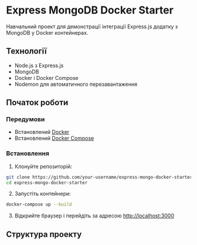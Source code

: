 # Express MongoDB Docker Starter

Навчальний проект для демонстрації інтеграції Express.js додатку з MongoDB у Docker контейнерах.

## Технології

- Node.js з Express.js
- MongoDB
- Docker і Docker Compose
- Nodemon для автоматичного перезавантаження

## Початок роботи

### Передумови

- Встановлений [Docker](https://www.docker.com/products/docker-desktop)
- Встановлений [Docker Compose](https://docs.docker.com/compose/install/)

### Встановлення

1. Клонуйте репозиторій:
```bash
git clone https://github.com/your-username/express-mongo-docker-starter.git
cd express-mongo-docker-starter
```

2. Запустіть контейнери:
```bash
docker-compose up --build
```

3. Відкрийте браузер і перейдіть за адресою [http://localhost:3000](http://localhost:3000)

## Структура проекту